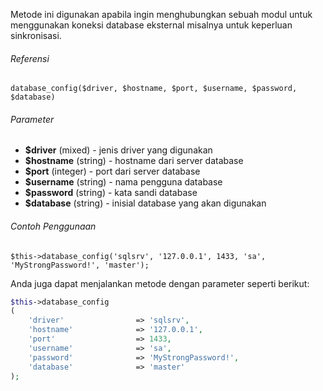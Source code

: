 Metode ini digunakan apabila ingin menghubungkan sebuah modul untuk menggunakan koneksi database eksternal misalnya untuk keperluan sinkronisasi.

###### Referensi

`database_config($driver, $hostname, $port, $username, $password, $database)`

###### Parameter
* **$driver** (mixed) - jenis driver yang digunakan
* **$hostname** (string) - hostname dari server database
* **$port** (integer) - port dari server database
* **$username** (string) - nama pengguna database
* **$password** (string) - kata sandi database
* **$database** (string) - inisial database yang akan digunakan

###### Contoh Penggunaan

`$this->database_config('sqlsrv', '127.0.0.1', 1433, 'sa', 'MyStrongPassword!', 'master');`

Anda juga dapat menjalankan metode dengan parameter seperti berikut:

```php
$this->database_config
(
	'driver'				=> 'sqlsrv',
	'hostname'				=> '127.0.0.1',
	'port'					=> 1433,
	'username'				=> 'sa',
	'password'				=> 'MyStrongPassword!',
	'database'				=> 'master'
);
```
